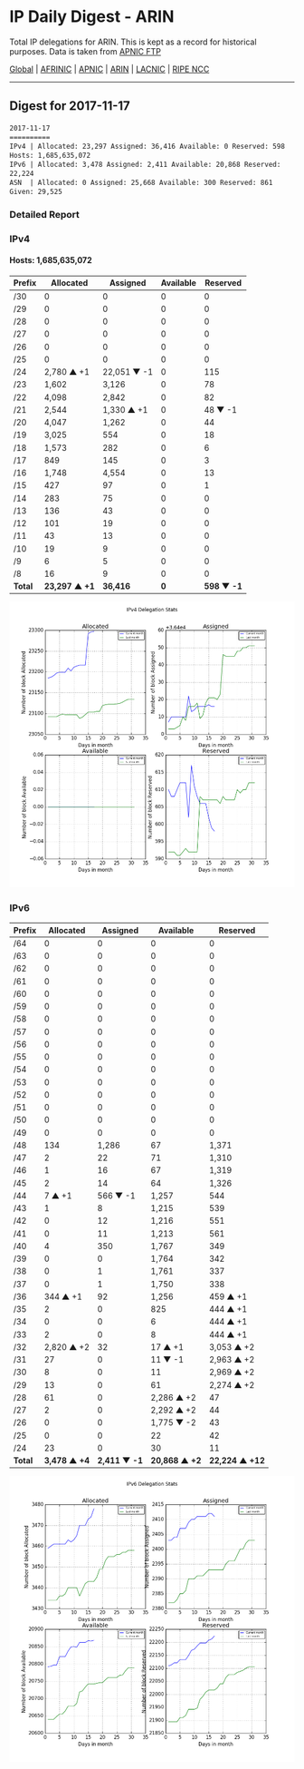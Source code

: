 # IP Daily Digest - ARIN 

Total IP delegations for ARIN. This is kept as a record for historical purposes. Data is taken from [APNIC FTP](https://ftp.apnic.net/)

[Global](https://github.com/csmets/IP-Daily-Digest) | [AFRINIC](https://github.com/csmets/IP-Daily-Digest/tree/master/archives/AFRINIC) | [APNIC](https://github.com/csmets/IP-Daily-Digest/tree/master/archives/APNIC) | [ARIN](https://github.com/csmets/IP-Daily-Digest/tree/master/archives/ARIN) | [LACNIC](https://github.com/csmets/IP-Daily-Digest/tree/master/archives/LACNIC) | [RIPE NCC](https://github.com/csmets/IP-Daily-Digest/tree/master/archives/RIPE_NCC)

---

## Digest for 2017-11-17
```
2017-11-17
==========
IPv4 | Allocated: 23,297 Assigned: 36,416 Available: 0 Reserved: 598 Hosts: 1,685,635,072
IPv6 | Allocated: 3,478 Assigned: 2,411 Available: 20,868 Reserved: 22,224
ASN  | Allocated: 0 Assigned: 25,668 Available: 300 Reserved: 861 Given: 29,525
```

### Detailed Report

### IPv4

#### Hosts: **1,685,635,072**

| Prefix | Allocated | Assigned | Available | Reserved |
| ----- | ----- | ----- | ----- | ----- |
| /30 | 0 | 0 | 0 | 0 |
| /29 | 0 | 0 | 0 | 0 |
| /28 | 0 | 0 | 0 | 0 |
| /27 | 0 | 0 | 0 | 0 |
| /26 | 0 | 0 | 0 | 0 |
| /25 | 0 | 0 | 0 | 0 |
| /24 | 2,780 ▲ +1 | 22,051 ▼ -1 | 0 | 115 |
| /23 | 1,602 | 3,126 | 0 | 78 |
| /22 | 4,098 | 2,842 | 0 | 82 |
| /21 | 2,544 | 1,330 ▲ +1 | 0 | 48 ▼ -1 |
| /20 | 4,047 | 1,262 | 0 | 44 |
| /19 | 3,025 | 554 | 0 | 18 |
| /18 | 1,573 | 282 | 0 | 6 |
| /17 | 849 | 145 | 0 | 3 |
| /16 | 1,748 | 4,554 | 0 | 13 |
| /15 | 427 | 97 | 0 | 1 |
| /14 | 283 | 75 | 0 | 0 |
| /13 | 136 | 43 | 0 | 0 |
| /12 | 101 | 19 | 0 | 0 |
| /11 | 43 | 13 | 0 | 0 |
| /10 | 19 | 9 | 0 | 0 |
| /9 | 6 | 5 | 0 | 0 |
| /8 | 16 | 9 | 0 | 0 |
| **Total** | **23,297 ▲ +1** | **36,416** | **0** | **598 ▼ -1** |

![ipv4-stats](ipv4-figure.png)

### IPv6

| Prefix | Allocated | Assigned | Available | Reserved |
| ----- | ----- | ----- | ----- | ----- |
| /64 | 0 | 0 | 0 | 0 |
| /63 | 0 | 0 | 0 | 0 |
| /62 | 0 | 0 | 0 | 0 |
| /61 | 0 | 0 | 0 | 0 |
| /60 | 0 | 0 | 0 | 0 |
| /59 | 0 | 0 | 0 | 0 |
| /58 | 0 | 0 | 0 | 0 |
| /57 | 0 | 0 | 0 | 0 |
| /56 | 0 | 0 | 0 | 0 |
| /55 | 0 | 0 | 0 | 0 |
| /54 | 0 | 0 | 0 | 0 |
| /53 | 0 | 0 | 0 | 0 |
| /52 | 0 | 0 | 0 | 0 |
| /51 | 0 | 0 | 0 | 0 |
| /50 | 0 | 0 | 0 | 0 |
| /49 | 0 | 0 | 0 | 0 |
| /48 | 134 | 1,286 | 67 | 1,371 |
| /47 | 2 | 22 | 71 | 1,310 |
| /46 | 1 | 16 | 67 | 1,319 |
| /45 | 2 | 14 | 64 | 1,326 |
| /44 | 7 ▲ +1 | 566 ▼ -1 | 1,257 | 544 |
| /43 | 1 | 8 | 1,215 | 539 |
| /42 | 0 | 12 | 1,216 | 551 |
| /41 | 0 | 11 | 1,213 | 561 |
| /40 | 4 | 350 | 1,767 | 349 |
| /39 | 0 | 0 | 1,764 | 342 |
| /38 | 0 | 1 | 1,761 | 337 |
| /37 | 0 | 1 | 1,750 | 338 |
| /36 | 344 ▲ +1 | 92 | 1,256 | 459 ▲ +1 |
| /35 | 2 | 0 | 825 | 444 ▲ +1 |
| /34 | 0 | 0 | 6 | 444 ▲ +1 |
| /33 | 2 | 0 | 8 | 444 ▲ +1 |
| /32 | 2,820 ▲ +2 | 32 | 17 ▲ +1 | 3,053 ▲ +2 |
| /31 | 27 | 0 | 11 ▼ -1 | 2,963 ▲ +2 |
| /30 | 8 | 0 | 11 | 2,969 ▲ +2 |
| /29 | 13 | 0 | 61 | 2,274 ▲ +2 |
| /28 | 61 | 0 | 2,286 ▲ +2 | 47 |
| /27 | 2 | 0 | 2,292 ▲ +2 | 44 |
| /26 | 0 | 0 | 1,775 ▼ -2 | 43 |
| /25 | 0 | 0 | 22 | 42 |
| /24 | 23 | 0 | 30 | 11 |
| **Total** | **3,478 ▲ +4** | **2,411 ▼ -1** | **20,868 ▲ +2** | **22,224 ▲ +12** |

![ipv6-stats](ipv6-figure.png)